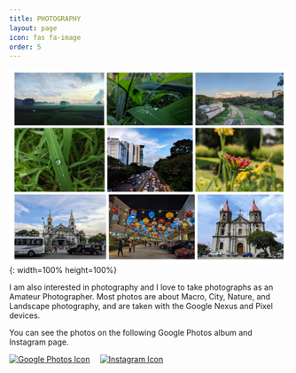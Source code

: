 ```yaml
---
title: PHOTOGRAPHY
layout: page
icon: fas fa-image
order: 5
---
```


![Photography](/assets/images/featured-images/img_photography.png){: width=100% height=100%}

I am also interested in photography and I love to take photographs as an Amateur Photographer. Most photos are about Macro, City, Nature, and Landscape photography, and are taken with the Google Nexus and Pixel devices.

You can see the photos on the following Google Photos album and Instagram page.

<div style="display: flex; gap: 18px;">

<a href="https://photos.app.goo.gl/SJ9NYCk8so8oJRQz7">
<img src="https://cdn4.iconfinder.com/data/icons/logos-brands-in-colors/192/google-photos-logo-512.png" alt="Google Photos Icon" style="width: 65px; height: 65px;">
</a>

<a href="https://www.instagram.com/zawzaw.me">
<img src="https://cdn4.iconfinder.com/data/icons/social-media-logos-6/512/62-instagram-512.png" alt="Instagram Icon" style="width: 65px; height: 65px;">
</a>

</div>

